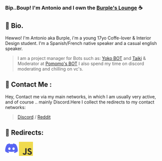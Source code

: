 ### Bip..Boup! I'm Antonio and I own the [Burple's Lounge](https://discord.gg/VztH2WZwVR) ☕️

## 🌱 **Bio.**
Hewwo! I'm Antonio aka Burple, i'm a young 17yo Coffe-lover & Interior Design student. I'm a Spanish/French native speaker and a casual english speaker.
> I am a project manager for Bots such as: [Yoko BOT](https://discord.com/api/oauth2/authorize?client_id=766083983154085929&permissions=268725286&scope=bot) and [Taiki](https://discord.com/oauth2/authorize?client_id=860344927849152513&scope=bot&permissions=8) & Moderator at [Pomomo's BOT](https://discord.com/oauth2/authorize?client_id=821952460909445130&permissions=15739904&scope=bot)  I also spend my time on discord moderating and chilling on vc's.

## 🌻 **Contact Me :**
Hey, Contact me via my main networks, in which I am usually very active, and of course .. mainly Discord.Here I collect the redirects to my contact networks:
> [Discord](https://discord.gg/VztH2WZwVR) /  [Reddit](https://www.reddit.com/user/BurpleMocha/)

## 🌿 **Redirects:**
[<img src="./assets/DLogo.png" alt="DISCORD-LOGO" height="45" wight="45" />](https://discord.gg/VztH2WZwVR)
[<img src="./assets/JavaScript.jpg" alt="JS-LOGO" height="45" wight="45" />](https://www.javascript.com/)
